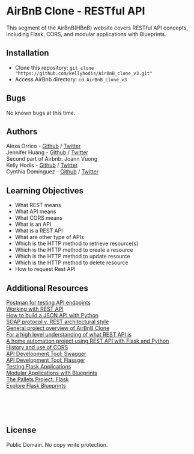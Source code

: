 # AirBnB Clone - RESTful API
This segment of the AirBnB(HBnB) website covers RESTful API concepts, including Flask, CORS, and modular applications with Blueprints.

## Installation
* Clone this repository: `git clone "https://github.com/kellyhodis/AirBnB_clone_v3.git"`
* Access AirBnb directory: `cd AirBnB_clone_v3`

## Bugs
No known bugs at this time.

## Authors
Alexa Orrico - [Github](https://github.com/alexaorrico) / [Twitter](https://twitter.com/alexa_orrico) </br >
Jennifer Huang - [Github](https://github.com/jhuang10123) / [Twitter](https://twitter.com/earthtojhuang) </br >
Second part of Airbnb: Joann Vuong </br >
Kelly Hodis - [Github](https://github.com/kellyhodis) / [Twitter](https://twitter.com/hodiskelly) </br >
Cynthia Dominguez - [Github](https://github.com/cynergist) / [Twitter](https://twitter.com/cynthiadomingz) </br >    

## Learning Objectives

- What REST means
- What API means
- What CORS means
- What is an API
- What is a REST API
- What are other type of APIs
- Which is the HTTP method to retrieve resource(s)
- Which is the HTTP method to create a resource
- Which is the HTTP method to update resource
- Which is the HTTP method to delete resource
- How to request Rest API

## Additional Resources

[Postman for testing API endpoints](https://www.getpostman.com/products) </br >
[Working with REST API](https://www.youtube.com/watch?v=LooL6_chvN4) </br >
[How to build a JSON API with Python](https://www.freecodecamp.org/news/build-a-simple-json-api-in-python/) </br >
[SOAP protocol v. REST architectural style](https://www.guru99.com/comparison-between-web-services.html) </br >
[General project overview of AirBnB Clone](https://www.youtube.com/watch?v=4lNszwDwwqc&list=PLXPx4-IQnxhGQWrUaO7YD9-7yr4eBneXL) </br >
[For a high level understanding of what REST API is](https://www.youtube.com/watch?v=Q-BpqyOT3a8) </br >
[A home automation project using REST API with Flask and Python](https://www.youtube.com/watch?v=4T5Gnrmzjak) </br >
[History and use of CORS](https://www.youtube.com/watch?v=JVZIhCVFJ9c) </br >
[API Development Tool: Swagger](https://swagger.io/) </br >
[API Development Tool: Flassger](https://github.com/flasgger/flasgger) </br >
[Testing Flask Applications](https://flask.palletsprojects.com/en/1.1.x/testing/) </br >
[Modular Applications with Blueprints](https://flask.palletsprojects.com/en/1.1.x/blueprints/) </br >
[The Pallets Project: Flask](https://palletsprojects.com/p/flask/) </br >
[Explore Flask Blueprints](http://exploreflask.com/en/latest/blueprints.html) </br >
[]() </br >
[]() </br >
[]() </br >
[]() </br >

## License
Public Domain. No copy write protection.

